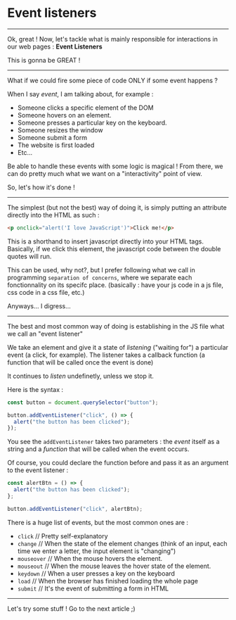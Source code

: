 # Event listeners

---

Ok, great ! Now, let's tackle what is mainly responsible for interactions in our web pages : **Event Listeners**

This is gonna be GREAT !

---

What if we could fire some piece of code ONLY if some event happens ?

When I say _event_, I am talking about, for example :

- Someone clicks a specific element of the DOM
- Someone hovers on an element.
- Someone presses a particular key on the keyboard.
- Someone resizes the window
- Someone submit a form
- The website is first loaded
- Etc...

Be able to handle these events with some logic is magical ! From there, we can do pretty much what we want on a "interactivity" point of view.

So, let's how it's done !

---

The simplest (but not the best) way of doing it, is simply putting an attribute directly into the HTML as such :

```html
<p onclick="alert('I love JavaScript')">Click me!</p>
```

This is a shorthand to insert javascript directly into your HTML tags. Basically, if we click this element, the javascript code between the double quotes will run.

This can be used, why not?, but I prefer following what we call in programming `separation of concerns`, where we separate each fonctionnality on its specifc place. (basically : have your js code in a js file, css code in a css file, etc.)

Anyways... I digress...

---

The best and most common way of doing is establishing in the JS file what we call an "event listener"

We take an element and give it a state of _*listening*_ ("waiting for") a particular event (a click, for example). The listener takes a callback function (a function that will be called once the event is done)

It continues to _listen_ undefinetly, unless we stop it.

Here is the syntax :

```js
const button = document.querySelector("button");

button.addEventListener("click", () => {
  alert("the button has been clicked");
});
```

You see the `addEventListener` takes two parameters : the _event_ itself as a string and a _function_ that will be called when the event occurs.

Of course, you could declare the function before and pass it as an argument to the event listener :

```js
const alertBtn = () => {
  alert("the button has been clicked");
};

button.addEventListener("click", alertBtn);
```

There is a huge list of events, but the most common ones are :

- `click` // Pretty self-explanatory
- `change` // When the state of the element changes (think of an input, each time we enter a letter, the input element is "changing")
- `mouseover` // When the mouse hovers the element.
- `mouseout` // When the mouse leaves the hover state of the element.
- `keydown` // When a user presses a key on the keyboard
- `load` // When the browser has finished loading the whole page
- `submit` // It's the event of submitting a form in HTML

---

Let's try some stuff ! Go to the next article ;)
